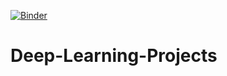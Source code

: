 [![Binder](https://mybinder.org/badge_logo.svg)](https://mybinder.org/v2/gh/datatalking/Deep-Learning-Projects/blob/master/Stock%20Investment%20Analysis/stock-investments-analysis.ipynb/HEAD)
# Deep-Learning-Projects
